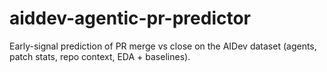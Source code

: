 # aiddev-agentic-pr-predictor
Early-signal prediction of PR merge vs close on the AIDev dataset (agents, patch stats, repo context, EDA + baselines).
